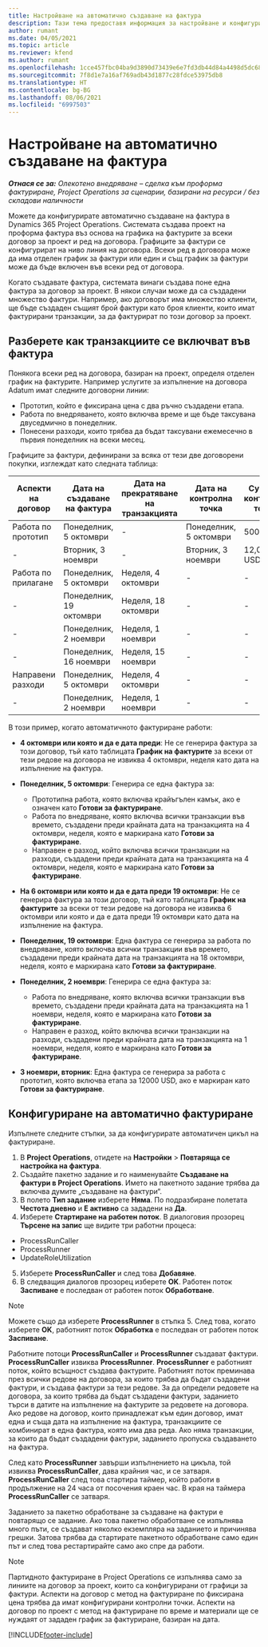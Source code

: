 ```yaml
---
title: Настройване на автоматично създаване на фактура
description: Тази тема предоставя информация за настройване и конфигуриране на автоматично създаване на проформа фактури.
author: rumant
ms.date: 04/05/2021
ms.topic: article
ms.reviewer: kfend
ms.author: rumant
ms.openlocfilehash: 1cce457fbc04ba9d3890d73439e6e7fd3db44d84a4498d5dc68ed82d362158b5
ms.sourcegitcommit: 7f8d1e7a16af769adb43d1877c28fdce53975db8
ms.translationtype: HT
ms.contentlocale: bg-BG
ms.lasthandoff: 08/06/2021
ms.locfileid: "6997503"
---
```

# <a name="set-up-automatic-invoice-creation"></a>Настройване на автоматично създаване на фактура 
 
_**Отнася се за:** Олекотено внедряване – сделка към проформа фактуриране, Project Operations за сценарии, базирани на ресурси / без складови наличности_

Можете да конфигурирате автоматично създаване на фактура в Dynamics 365 Project Operations. Системата създава проект на проформа фактура въз основа на графика на фактурите за всеки договор за проект и ред на договора. Графиците за фактури се конфигурират на ниво линия на договора. Всеки ред в договора може да има отделен график за фактури или един и същ график за фактури може да бъде включен във всеки ред от договора.

Когато създавате фактура, системата винаги създава поне една фактура за договор за проект. В някои случаи може да са създадени множество фактури. Например, ако договорът има множество клиенти, ще бъде създаден същият брой фактури като броя клиенти, които имат фактурирани транзакции, за да фактурират по този договор за проект.

## <a name="understand-how-transactions-are-included-on-an-invoice"></a>Разберете как транзакциите се включват във фактура 

Понякога всеки ред на договора, базиран на проект, определя отделен график на фактурите. Например услугите за изпълнение на договора Adatum имат следните договорни линии:

- Прототип, който е фиксирана цена с два ръчно създадени етапа.
- Работа по внедряването, която включва време и ще бъде таксувана двуседмично в понеделник.
- Понесени разходи, които трябва да бъдат таксувани ежемесечно в първия понеделник на всеки месец.

Графиците за фактури, дефинирани за всяка от тези две договорени покупки, изглеждат като следната таблица:

| Aспекти на договор | Дата на създаване на фактура | Дата на прекратяване на транзакцията | Дата на контролна точка | Сума на контролна точка |
| --- | --- | --- | --- | --- |
| Работа по прототип | Понеделник, 5 октомври | - | Понеделник, 5 октомври | 5000 USD |
| - | Вторник, 3 ноември | - | Вторник, 3 ноември | 12,000 USD |
| Работа по прилагане | Понеделник, 5 октомври | Неделя, 4 октомври | - | - |
| - | Понеделник, 19 октомври | Неделя, 18 октомври | - | - |
| - | Понеделник, 2 ноември | Неделя, 1 ноември | - | - |
| - | Понеделник, 16 ноември | Неделя, 15 ноември | - | - |
| Направени разходи | Понеделник, 5 октомври | Неделя, 4 октомври | - | - |
| - | Понеделник, 2 ноември | Неделя, 1 ноември | - | - |

В този пример, когато автоматичното фактуриране работи:

- **4 октомври или която и да е дата преди**: Не се генерира фактура за този договор, тъй като таблицата **График на фактурите** за всеки от тези редове на договора не извиква 4 октомври, неделя като дата на изпълнение на фактура.
- **Понеделник, 5 октомври**: Генерира се една фактура за:

    - Прототипна работа, която включва крайъгълен камък, ако е означен като **Готови за фактуриране**.
    - Работа по внедряване, която включва всички транзакции във времето, създадени преди крайната дата на транзакцията на 4 октомври, неделя, която е маркирана като **Готови за фактуриране**.
    - Направен е разход, който включва всички транзакции на разходи, създадени преди крайната дата на транзакцията на 4 октомври, неделя, която е маркирана като **Готови за фактуриране**.
  
- **На 6 октомври или която и да е дата преди 19 октомври**: Не се генерира фактура за този договор, тъй като таблицата **График на фактурите** за всеки от тези редове на договора не извиква 6 октомври или която и да е дата преди 19 октомври като дата на изпълнение на фактура.
- **Понеделник, 19 октомври**: Една фактура се генерира за работа по внедряване, която включва всички транзакции във времето, създадени преди крайната дата на транзакцията на 18 октомври, неделя, която е маркирана като **Готови за фактуриране**.
- **Понеделник, 2 ноември**: Генерира се една фактура за:

    - Работа по внедряване, която включва всички транзакции във времето, създадени преди крайната дата на транзакцията на 1 ноември, неделя, която е маркирана като **Готови за фактуриране**.
    - Направен е разход, който включва всички транзакции на разходи, създадени преди крайната дата на транзакцията на 1 ноември, неделя, която е маркирана като **Готови за фактуриране**.

- **3 ноември, вторник**: Една фактура се генерира за работа с прототип, която включва етапа за 12000 USD, ако е маркиран като **Готови за фактуриране**.

## <a name="configure-automatic-invoicing"></a>Конфигуриране на автоматично фактуриране

Изпълнете следните стъпки, за да конфигурирате автоматичен цикъл на фактуриране.

1. В **Project Operations**, отидете на **Настройки** > **Повтаряща се настройка на фактура**.
2. Създайте пакетно задание и го наименувайте **Създаване на фактури в Project Operations**. Името на пакетното задание трябва да включва думите „създаване на фактури“.
3. В полето **Тип задание** изберете **Няма**. По подразбиране полетата **Честота дневно** и **Е активно** са зададени на **Да**.
4. Изберете **Стартиране на работен поток**. В диалоговия прозорец **Търсене на запис** ще видите три работни процеса:

- ProcessRunCaller
- ProcessRunner
- UpdateRoleUtilization

5. Изберете **ProcessRunCaller** и след това **Добавяне**.
6. В следващия диалогов прозорец изберете **OK**. Работен поток **Заспиване** е последван от работен поток **Обработване**. 

> [!NOTE]
> Можете също да изберете **ProcessRunner** в стъпка 5. След това, когато изберете **OK**, работният поток **Обработка** е последван от работен поток **Заспиване**.

Работните потоци **ProcessRunCaller** и **ProcessRunner** създават фактури. **ProcessRunCaller** извиква **ProcessRunner**. **ProcessRunner** е работният поток, който всъщност създава фактурите. Работният поток преминава през всички редове на договора, за които трябва да бъдат създадени фактури, и създава фактури за тези редове. За да определи редовете на договора, за които трябва да бъдат създадени фактури, заданието търси в датите на изпълнение на фактурите за редовете на договора. Ако редове на договор, които принадлежат към един договор, имат една и съща дата на изпълнение на фактура, транзакциите се комбинират в една фактура, която има два реда. Ако няма транзакции, за които да бъдат създадени фактури, заданието пропуска създаването на фактура.

След като **ProcessRunner** завърши изпълнението на цикъла, той извиква **ProcessRunCaller**, дава крайния час, и се затваря. **ProcessRunCaller** след това стартира таймер, който работи в продължение на 24 часа от посочения краен час. В края на таймера **ProcessRunCaller** се затваря.

Заданието за пакетно обработване за създаване на фактури е повтарящо се задание. Ако това пакетно обработване се изпълнява много пъти, се създават няколко екземпляра на заданието и причинява грешки. Затова трябва да стартирате пакетното обработване само един път и след това рестартирайте само ако спре да работи.

> [!NOTE]
> Партидното фактуриране в Project Operations се изпълнява само за линиите на договор за проект, които са конфигурирани от графици за фактури. Аспекти на договор с метод на фактуриране по фиксирана цена трябва да имат конфигурирани контролни точки. Аспекти на договор по проект с метод на фактуриране по време и материали ще се нуждаят от зададен график за фактуриране, базиран на дата.


[!INCLUDE[footer-include](../../includes/footer-banner.md)]
